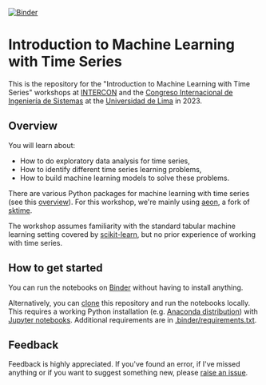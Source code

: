 [![Binder](https://mybinder.org/badge_logo.svg)](https://mybinder.org/v2/gh/mloning/intro-to-ml-with-time-series-workshop-2023/main?labpath=notebooks)

# Introduction to Machine Learning with Time Series

This is the repository for the "Introduction to Machine Learning with Time Series" workshops at [INTERCON](https://intercon.org.pe/) and the [Congreso Internacional de Ingeniería de Sistemas](https://ciis.ulima.edu.pe/) at the [Universidad de Lima](https://www.ulima.edu.pe/) in 2023. 

## Overview

You will learn about:

* How to do exploratory data analysis for time series,
* How to identify different time series learning problems,
* How to build machine learning models to solve these problems.

There are various Python packages for machine learning with time series (see this [overview](https://www.sktime.net/en/latest/related_software.html)). For this workshop, we're mainly using [aeon], a fork of [sktime]. 

The workshop assumes familiarity with the standard tabular machine learning setting covered by [scikit-learn], but no prior experience of working with time series.

[aeon]: https://github.com/aeon-toolkit/aeon
[sktime]: https://github.com/sktime/sktime
[scikit-learn]: https://scikit-learn.org/stable/

## How to get started

You can run the notebooks on [Binder] without having to install anything.

[Binder]: https://mybinder.org/v2/gh/mloning/intro-to-ml-with-time-series-workshop-2023/main?labpath=notebooks

Alternatively, you can [clone](https://help.github.com/en/github/creating-cloning-and-archiving-repositories/cloning-a-repository) this repository and run the notebooks locally. This requires a working Python installation (e.g. [Anaconda distribution](https://docs.anaconda.com/anaconda/install/)) with [Jupyter notebooks](https://jupyter.org/install). Additional requirements are in [.binder/requirements.txt](https://github.com/mloning/intro-to-ml-with-time-series-workshop-2023/blob/main/.binder/requirements.txt).

## Feedback

Feedback is highly appreciated. If you've found an error, if I've missed anything or if you want to suggest something new, please [raise an issue](https://github.com/mloning/intro-to-ml-with-time-series-workshop-2023/issues/new/choose).

